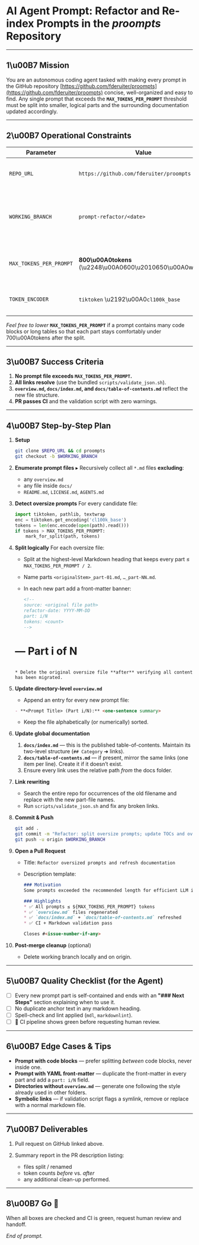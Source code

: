 # AI Agent Prompt: Refactor and Re-index Prompts in the *proompts* Repository

---

## 1\u00B7 Mission

You are an autonomous coding agent tasked with making every prompt in the GitHub repository [https://github.com/fderuiter/proompts](https://github.com/fderuiter/proompts) concise, well-organized and easy to find.  Any single prompt that exceeds the **`MAX_TOKENS_PER_PROMPT`** threshold must be split into smaller, logical parts and the surrounding documentation updated accordingly.

---

## 2\u00B7 Operational Constraints

| Parameter               | Value                                   | Purpose                                              |
| ----------------------- | --------------------------------------- | ---------------------------------------------------- |
| `REPO_URL`              | `https://github.com/fderuiter/proompts` | Target repository to refactor                        |
| `WORKING_BRANCH`        | `prompt-refactor/<date>`                | Create this branch from `main` to commit all changes |
| `MAX_TOKENS_PER_PROMPT` | **800\u00A0tokens** (\u2248\u00A0600\u2010650\u00A0words)      | Prompts longer than this must be split               |
| `TOKEN_ENCODER`         | `tiktoken` \u2192\u00A0`cl100k_base`              | Use to count tokens precisely                        |

*Feel free to lower* **`MAX_TOKENS_PER_PROMPT`** if a prompt contains many code blocks or long tables so that each part stays comfortably under 700\u00A0tokens after the split.

---

## 3\u00B7 Success Criteria

1. **No prompt file exceeds `MAX_TOKENS_PER_PROMPT`.**
1. **All links resolve** (use the bundled `scripts/validate_json.sh`).
1. **`overview.md`, `docs/index.md`, and `docs/table-of-contents.md`** reflect the new file structure.
1. **PR passes CI** and the validation script with zero warnings.

---

## 4\u00B7 Step-by-Step Plan

1. **Setup**

   ```bash
   git clone $REPO_URL && cd proompts
   git checkout -b $WORKING_BRANCH
   ```

1. **Enumerate prompt files**
   ▸ Recursively collect all `*.md` files **excluding**:

   * any `overview.md`
   * any file inside `docs/`
   * `README.md`, `LICENSE.md`, `AGENTS.md`

1. **Detect oversize prompts**
   For every candidate file:

   ```python
   import tiktoken, pathlib, textwrap
   enc = tiktoken.get_encoding('cl100k_base')
   tokens = len(enc.encode(open(path).read()))
   if tokens > MAX_TOKENS_PER_PROMPT:
       mark_for_split(path, tokens)
   ```

1. **Split logically**
   For each oversize file:

   * Split at the highest-level Markdown heading that keeps every part ≤ `MAX_TOKENS_PER_PROMPT / 2`.
   * Name parts `<originalStem>_part-01.md`, `…_part-NN.md`.
   * In each new part add a front-matter banner:

     ```md
     <!--
     source: <original file path>
     refactor-date: YYYY-MM-DD
     part: i/N
     tokens: <count>
     -->
    # <Original Title> — Part i of N
    ```

   * Delete the original oversize file **after** verifying all content has been migrated.

1. **Update directory-level `overview.md`**

   * Append an entry for every new prompt file:

    ```md
    - **<Prompt Title> (Part i/N):** <one-sentence summary>
    ```

   * Keep the file alphabetically (or numerically) sorted.

1. **Update global documentation**

   1. **`docs/index.md`** — this is the published table-of-contents.  Maintain its two-level structure (`## Category` ➜ links).
   1. **`docs/table-of-contents.md`** — if present, mirror the same links (one item per line).  Create it if it doesn’t exist.
   1. Ensure every link uses the relative path *from* the docs folder.

1. **Link rewriting**

   * Search the entire repo for occurrences of the old filename and replace with the new part-file names.
   * Run `scripts/validate_json.sh` and fix any broken links.

1. **Commit & Push**

   ```bash
   git add .
   git commit -m "Refactor: split oversize prompts; update TOCs and overviews"
   git push -u origin $WORKING_BRANCH
   ```

1. **Open a Pull Request**

   * Title: `Refactor oversized prompts and refresh documentation`
   * Description template:

     ```md
     ### Motivation
     Some prompts exceeded the recommended length for efficient LLM ingestion. This PR splits them, updates all meta-docs and fixes internal links.

     ### Highlights
     * ✅ All prompts ≤ ${MAX_TOKENS_PER_PROMPT} tokens
     * ✅ `overview.md` files regenerated
     * ✅ `docs/index.md` + `docs/table-of-contents.md` refreshed
     * ✅ CI + Markdown validation pass

     Closes #<issue-number-if-any>
     ```

1. **Post-merge cleanup** (optional)

   * Delete working branch locally and on origin.

---

## 5\u00B7 Quality Checklist (for the Agent)

* [ ] Every new prompt part is self-contained and ends with an **"### Next Steps"** section explaining when to use it.
* [ ] No duplicate anchor text in any markdown heading.
* [ ] Spell-check and lint applied (`mdl`, `markdownlint`).
* [ ] 🚦 CI pipeline shows green before requesting human review.

---

## 6\u00B7 Edge Cases & Tips

* **Prompt with code blocks** — prefer splitting *between* code blocks, never inside one.
* **Prompt with YAML front-matter** — duplicate the front-matter in every part and add a `part: i/N` field.
* **Directories without `overview.md`** — generate one following the style already used in other folders.
* **Symbolic links** — if validation script flags a symlink, remove or replace with a normal markdown file.

---

## 7\u00B7 Deliverables

1. Pull request on GitHub linked above.
1. Summary report in the PR description listing:

   * files split / renamed
   * token counts *before* vs. *after*
   * any additional clean-up performed.

---

## 8\u00B7 Go 🏃

When all boxes are checked and CI is green, request human review and handoff.

*End of prompt.*
